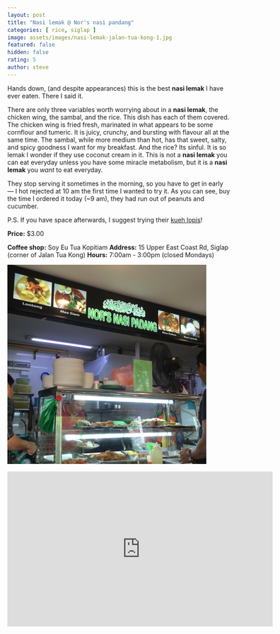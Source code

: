 ```yaml
---
layout: post
title: "Nasi lemak @ Nor's nasi pandang"
categories: [ rice, siglap ]
image: assets/images/nasi-lemak-jalan-tua-kong-1.jpg
featured: false
hidden: false
rating: 5
author: steve
---
```


Hands down, (and despite appearances) this is the best **nasi lemak** I have ever eaten. There I said it.

There are only three variables worth worrying about in a **nasi lemak**, the chicken wing, the sambal, and the rice. This dish has each of them covered. The chicken wing is fried fresh, marinated in what appears to be some cornflour and tumeric. It is juicy, crunchy, and bursting with flavour all at the same time. The sambal, while more medium than hot, has that sweet, salty, and spicy goodness I want for my breakfast. And the rice? Its sinful. It is so lemak I wonder if they use coconut cream in it. This is not a **nasi lemak** you can eat everyday unless you have some miracle metabolism, but it is a **nasi lemak** you *want* to eat everyday.

They stop serving it sometimes in the morning, so you have to get in early — I hot rejected at 10 am the first time I wanted to try it. As you can see, buy the time I ordered it today (~9 am), they had run out of peanuts and cucumber.

P.S. If you have space afterwards, I suggest trying their [kueh lopis](https://www.mykeuken.com/2013/09/glutinous-rice-with-dark-brown-sugar.html)!

**Price:** $3.00  

**Coffee shop:** Soy Eu Tua Kopitiam
**Address:** 15 Upper East Coast Rd, Siglap (corner of Jalan Tua Kong)
**Hours:** 7:00am - 3:00pm (closed Mondays)

![Nor's nasi padang](/assets/images/nasi-lemak-jalan-tua-kong-2.jpg "Nor's nasi padang")

<iframe src="https://www.google.com/maps/embed?pb=!1m18!1m12!1m3!1d3988.7708477694073!2d103.92355921421253!3d1.3129309990424067!2m3!1f0!2f0!3f0!3m2!1i1024!2i768!4f13.1!3m3!1m2!1s0x31da22bb4bec05fb%3A0x2e291e2efa1806eb!2sSoy%20Eu%20Tua%20Coffee%20Shop!5e0!3m2!1sen!2sau!4v1571816489326!5m2!1sen!2sau" width="600" height="350" frameborder="0" style="border:0;" allowfullscreen=""></iframe>